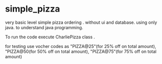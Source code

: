 # simple_pizza
very basic level simple pizza ordering . without ui and database. using only java. to understand java programming.

To run the code execute CharliePizza class . 

for testing use vocher codes as "PIZZA@25"(for 25% off on total amount), "PIZZA@50(for 50% off on total amount), "PIZZA@75"(for 75% off on total amount)
